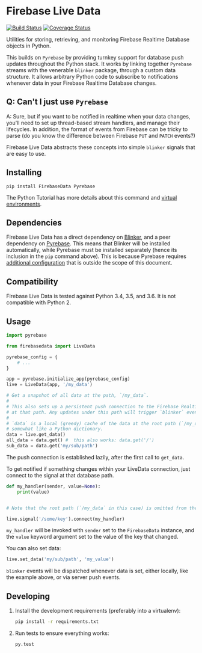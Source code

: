 # Firebase Live Data

[![Build Status](https://github.com/heston/firebase-live-data/actions/workflows/pytest.yml/badge.svg?branch=master)](https://github.com/heston/firebase-live-data/actions/workflows/pytest.yml?query=branch%3Amaster)
[![Coverage Status](https://coveralls.io/repos/github/heston/firebase-live-data/badge.svg?branch=master)](https://coveralls.io/github/heston/firebase-live-data?branch=master)

Utilities for storing, retrieving, and monitoring Firebase Realtime Database objects in
Python.

This builds on `Pyrebase` by providing turnkey support for database push updates
throughout the Python stack. It works by linking together `Pyrebase` streams with the
venerable `blinker` package, through a custom data structure. It allows arbitrary Python
code to subscribe to notifications whenever data in your Firebase Realtime Database
changes.

## Q: Can't I just use `Pyrebase`

A: Sure, but if you want to be notified in realtime when your data changes, you'll need to
set up thread-based stream handlers, and manage their lifecycles. In addition, the format
of events from Firebase can be tricky to parse (do you know the difference between
Firebase `PUT` and `PATCH` events?)

Firebase Live Data abstracts these concepts into simple `blinker` signals that are easy to use.

## Installing

```shell
pip install FirebaseData Pyrebase
```

The Python Tutorial has more details about this command and [virtual environments](https://docs.python.org/3/tutorial/venv.html).

## Dependencies

Firebase Live Data has a direct dependency on
[Blinker](https://pypi.python.org/pypi/blinker), and a peer dependency on
[Pyrebase](https://pypi.python.org/pypi/Pyrebase). This means that Blinker will be
installed automatically, while Pyrebase must be installed separately (hence its inclusion
in the `pip` command above). This is because Pyrebase requires [additional configuration](https://github.com/thisbejim/Pyrebase#add-pyrebase-to-your-application)
that is outside the scope of this document.

## Compatibility

Firebase Live Data is tested against Python 3.4, 3.5, and 3.6. It is not compatible with
Python 2.

## Usage

```python
import pyrebase

from firebasedata import LiveData

pyrebase_config = {
    # ...
}

app = pyrebase.initialize_app(pyrebase_config)
live = LiveData(app, '/my_data')

# Get a snapshot of all data at the path, `/my_data`.
#
# This also sets up a persistent push connection to the Firebase Realtime Database
# at that path. Any updates under this path will trigger `blinker` events.
#
# `data` is a local (greedy) cache of the data at the root path (`/my_data`). It behaves
# somewhat like a Python dictionary.
data = live.get_data()
all_data = data.get() #  this also works: data.get('/')
sub_data = data.get('my/sub/path')
```

The push connection is established lazily, after the first call to `get_data`.

To get notified if something changes within your LiveData connection, just connect
to the signal at that database path.

```python
def my_handler(sender, value=None):
    print(value)


# Note that the root path (`/my_data` in this case) is omitted from the signal name.

live.signal('/some/key').connect(my_handler)
```

`my_handler` will be invoked with `sender` set to the `FirebaseData` instance, and the
`value` keyword argument set to the value of the key that changed.

You can also set data:

```python
live.set_data('my/sub/path', 'my_value')
```

`blinker` events will be dispatched whenever data is set, either locally, like the
example above, or via server push events.

## Developing

1. Install the development requirements (preferably into a virtualenv):

    ```bash
    pip install -r requirements.txt
    ```

2. Run tests to ensure everything works:

    ```bash
    py.test
    ```

